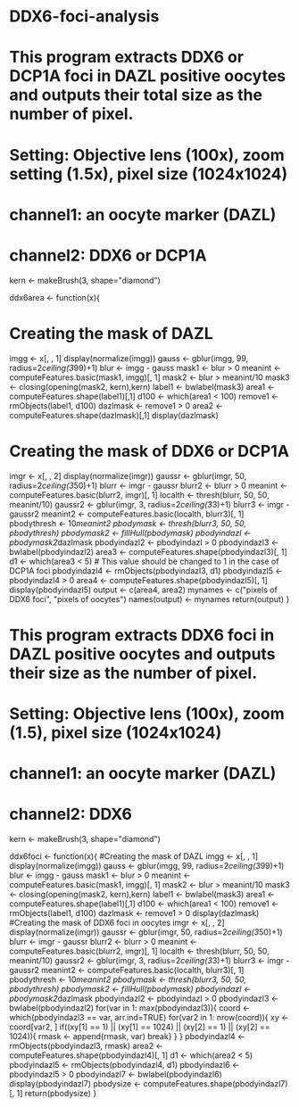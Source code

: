 # DDX6-foci-analysis
# This program extracts DDX6 or DCP1A foci in DAZL positive oocytes and outputs their total size as the number of pixel.
# Setting: Objective lens (100x), zoom setting (1.5x), pixel size (1024x1024)
# channel1: an oocyte marker (DAZL)
# channel2: DDX6 or DCP1A

kern <- makeBrush(3, shape="diamond")

ddx6area <- function(x){
  # Creating the mask of DAZL
  imgg <- x[, , 1] 
  display(normalize(imgg))
  gauss <- gblur(imgg, 99, radius=2*ceiling(3*99)+1)
  blur <- imgg - gauss
  mask1 <- blur > 0
  meanint <- computeFeatures.basic(mask1, imgg)[, 1]
  mask2 <- blur > meanint/10
  mask3 <- closing(opening(mask2, kern),kern)
  label1 <- bwlabel(mask3)
  area1 <- computeFeatures.shape(label1)[,1]
  d100 <- which(area1 < 100)
  remove1 <- rmObjects(label1, d100)
  dazlmask <- remove1 > 0
  area2 <- computeFeatures.shape(dazlmask)[,1]
  display(dazlmask)
  # Creating the mask of DDX6 or DCP1A
  imgr <- x[, , 2] 
  display(normalize(imgr))
  gaussr <- gblur(imgr, 50, radius=2*ceiling(3*50)+1)
  blurr <- imgr - gaussr
  blurr2 <- blurr > 0
  meanint <- computeFeatures.basic(blurr2, imgr)[, 1]
  localth <- thresh(blurr, 50, 50, meanint/10)
  gaussr2 <- gblur(imgr, 3, radius=2*ceiling(3*3)+1)
  blurr3 <- imgr - gaussr2
  meanint2 <- computeFeatures.basic(localth, blurr3)[, 1]
  pbodythresh <- 10*meanint2
  pbodymask <- thresh(blurr3, 50, 50, pbodythresh)
  pbodymask2 <- fillHull(pbodymask)
  pbodyindazl <- pbodymask2*dazlmask
  pbodyindazl2 <- pbodyindazl > 0
  pbodyindazl3 <- bwlabel(pbodyindazl2)
  area3 <- computeFeatures.shape(pbodyindazl3)[, 1]
  d1 <- which(area3 < 5) # This value should be changed to 1 in the case of DCP1A foci
  pbodyindazl4 <- rmObjects(pbodyindazl3, d1)
  pbodyindazl5 <- pbodyindazl4 > 0
  area4 <- computeFeatures.shape(pbodyindazl5)[, 1]
  display(pbodyindazl5)
  output <- c(area4, area2)
  mynames <- c("pixels of DDX6 foci", "pixels of oocytes")
  names(output) <- mynames
  return(output)
}

# This program extracts DDX6 foci in DAZL positive oocytes and outputs their size as the number of pixel.
# Setting: Objective lens (100x), zoom (1.5), pixel size (1024x1024)
# channel1: an oocyte marker (DAZL)
# channel2: DDX6

kern <- makeBrush(3, shape="diamond")

ddx6foci <- function(x){
    #Creating the mask of DAZL
    imgg <- x[, , 1] 
    display(normalize(imgg))
    gauss <- gblur(imgg, 99, radius=2*ceiling(3*99)+1)
    blur <- imgg - gauss
    mask1 <- blur > 0
    meanint <- computeFeatures.basic(mask1, imgg)[, 1]
    mask2 <- blur > meanint/10
    mask3 <- closing(opening(mask2, kern),kern)
    label1 <- bwlabel(mask3)
    area1 <- computeFeatures.shape(label1)[,1]
    d100 <- which(area1 < 100)
    remove1 <- rmObjects(label1, d100)
    dazlmask <- remove1 > 0
    display(dazlmask)
    #Creating the mask of DDX6 foci in oocytes
    imgr <- x[, , 2] 
    display(normalize(imgr))
    gaussr <- gblur(imgr, 50, radius=2*ceiling(3*50)+1)
    blurr <- imgr - gaussr
    blurr2 <- blurr > 0
    meanint <- computeFeatures.basic(blurr2, imgr)[, 1]
    localth <- thresh(blurr, 50, 50, meanint/10)
    gaussr2 <- gblur(imgr, 3, radius=2*ceiling(3*3)+1)
    blurr3 <- imgr - gaussr2
    meanint2 <- computeFeatures.basic(localth, blurr3)[, 1]
    pbodythresh <- 10*meanint2
    pbodymask <- thresh(blurr3, 50, 50, pbodythresh)
    pbodymask2 <- fillHull(pbodymask)
    pbodyindazl <- pbodymask2*dazlmask
    pbodyindazl2 <- pbodyindazl > 0
    pbodyindazl3 <- bwlabel(pbodyindazl2)
    for(var in 1: max(pbodyindazl3)){ 
      coord <- which(pbodyindazl3 == var, arr.ind=TRUE)
      for(var2 in 1: nrow(coord)){
        xy <- coord[var2,  ]
        if((xy[1] == 1) || (xy[1] == 1024) || (xy[2] == 1) || (xy[2] == 1024)){
          rmask <- append(rmask, var)
          break} 
      }
    }
    pbodyindazl4 <- rmObjects(pbodyindazl3, rmask)
    area2 <- computeFeatures.shape(pbodyindazl4)[, 1]
    d1 <- which(area2 < 5)
    pbodyindazl5 <- rmObjects(pbodyindazl4, d1)
    pbodyindazl6 <- pbodyindazl5 > 0
    pbodyindazl7 <- bwlabel(pbodyindazl6)
    display(pbodyindazl7)
    pbodysize <- computeFeatures.shape(pbodyindazl7)[, 1]
    return(pbodysize)
}
    
    
